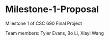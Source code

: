 # Milestone-1-Proposal
Milestone 1 of CSC 690 Final Project

Team members:
Tyler Evans, 
Bo Li, 
Xiayi Wang

